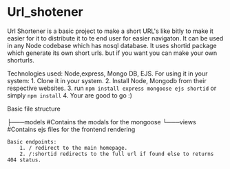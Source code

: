# Url_shotener
 Url Shortener is a basic project to make a short URL's like bitly to make it easier for it to distribute it to te end user for easier navigaton. It can be used in any Node codebase which has nosql database. It uses shortid package which generate its own short urls. but if you want you can make your own shorturls.

 Technologies used: Node,express, Mongo DB, EJS.
For using it in your system:
    1. Clone it in your system.
    2. Install Node, Mongodb from their respective websites.
    3. run 
    ```
    npm install express mongoose ejs shortid
    ``` 
    or simply 
    ```
    npm install
    ```
    4. Your are good to go :)


 Basic file structure

├───models               #Contains the modals for the mongoose 
└───views                #Contains ejs files for the frontend rendering 


    Basic endpoints:
        1. / redirect to the main homepage.
        2. /:shortid redirects to the full url if found else to returns 404 status.
        
